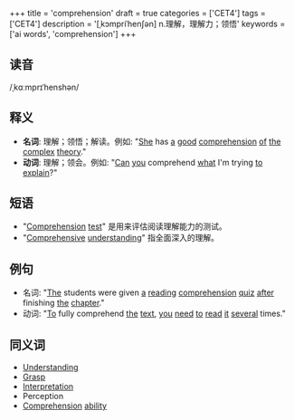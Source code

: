 +++
title = 'comprehension'
draft = true
categories = ['CET4']
tags = ['CET4']
description = '[ˌkɔmpriˈhen∫ən] n.理解，理解力；领悟'
keywords = ['ai words', 'comprehension']
+++

## 读音
/ˌkɑːmprɪˈhenshən/

## 释义
- **名词**: 理解；领悟；解读。例如: "[She](/post/she/) has [a](/post/a/) [good](/post/good/) [comprehension](/post/comprehension/) [of](/post/of/) [the](/post/the/) [complex](/post/complex/) [theory](/post/theory/)."
- **动词**: 理解；领会。例如: "[Can](/post/can/) [you](/post/you/) comprehend [what](/post/what/) I'm trying [to](/post/to/) [explain](/post/explain/)?"

## 短语
- "[Comprehension](/post/comprehension/) [test](/post/test/)" 是用来评估阅读理解能力的测试。
- "[Comprehensive](/post/comprehensive/) [understanding](/post/understanding/)" 指全面深入的理解。

## 例句
- 名词: "[The](/post/the/) students were given [a](/post/a/) [reading](/post/reading/) [comprehension](/post/comprehension/) [quiz](/post/quiz/) [after](/post/after/) finishing [the](/post/the/) [chapter](/post/chapter/)."
- 动词: "[To](/post/to/) fully comprehend [the](/post/the/) [text](/post/text/), [you](/post/you/) [need](/post/need/) [to](/post/to/) [read](/post/read/) [it](/post/it/) [several](/post/several/) times."

## 同义词
- [Understanding](/post/understanding/)
- [Grasp](/post/grasp/)
- [Interpretation](/post/interpretation/)
- Perception
- [Comprehension](/post/comprehension/) [ability](/post/ability/)
